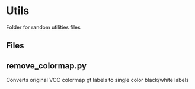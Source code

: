 # Utils

Folder for random utilities files

## Files

## remove_colormap.py

Converts original VOC colormap gt labels to single color black/white labels